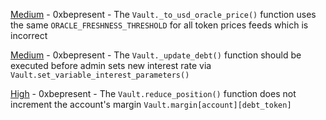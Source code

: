 
[Medium](Medium-0xbepresent_-_The_Vault._to_usd_oracle_price()_function_uses_the_same_ORACLE_FRESHNESS_THRESHOLD_for_all_token_prices_feeds_which_is_incorrect/README.md) - 0xbepresent - The `Vault._to_usd_oracle_price()` function uses the same `ORACLE_FRESHNESS_THRESHOLD` for all token prices feeds which is incorrect

[Medium](Medium-0xbepresent_-_The_Vault._update_debt()_function_should_be_executed_before_admin_sets_new_interest_rate_via_Vault.set_variable_interest_parameters()/README.md) - 0xbepresent - The `Vault._update_debt()` function should be executed before admin sets new interest rate via `Vault.set_variable_interest_parameters()`

[High](High-0xbepresent_-_The_Vault.reduce_position()_function_does_not_increment_the_accounts_margin_Vault.margin[account][debt_token]/README.md) - 0xbepresent - The `Vault.reduce_position()` function does not increment the account's margin `Vault.margin[account][debt_token]`
